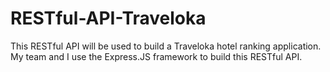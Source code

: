 # RESTful-API-Traveloka

<html>
  <p>
      This RESTful API will be used to build a Traveloka hotel ranking application. My team and I use the Express.JS framework to build this RESTful API.
  </p>
</html>
